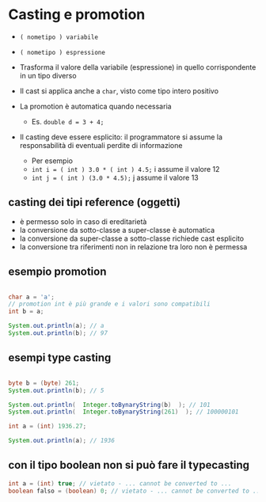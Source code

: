 # Casting e promotion

* `( nometipo ) variabile`
* `( nometipo ) espressione`
* Trasforma il valore della variabile (espressione) in quello corrispondente in un tipo diverso
* Il cast si applica anche a `char`, visto come tipo intero positivo

* La promotion è automatica quando necessaria
  * Es. `double d = 3 + 4;`
* Il casting deve essere esplicito: il programmatore si assume la responsabilità di eventuali perdite di informazione
  * Per esempio 
  * `int i = ( int ) 3.0 * ( int ) 4.5;` i assume il valore 12
  * `int j = ( int ) (3.0 * 4.5);` j assume il valore 13

## casting dei tipi reference (oggetti)

* è permesso solo in caso di ereditarietà
* la conversione da sotto-classe a super-classe è automatica
* la conversione da super-classe a sotto-classe richiede cast esplicito
* la conversione tra riferimenti non in relazione tra loro non è permessa

## esempio promotion

```java

char a = 'a';
// promotion int è più grande e i valori sono compatibili
int b = a;

System.out.println(a); // a
System.out.println(b); // 97

```

## esempi type casting

```java

byte b = (byte) 261;
System.out.println(b); // 5

System.out.println(  Integer.toBynaryString(b)  ); // 101
System.out.println(  Integer.toBynaryString(261)  ); // 100000101

```

```java
int a = (int) 1936.27;

System.out.println(a); // 1936

```

## con il tipo boolean non si può fare il typecasting

```java
int a = (int) true; // vietato - ... cannot be converted to ... 
boolean falso = (boolean) 0; // vietato - ... cannot be converted to ...  
```